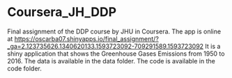 # Coursera_JH_DDP
Final assignment of the DDP course by JHU in Coursera.
The app is online at https://oscarba07.shinyapps.io/final_assignment/?_ga=2.123735626.1340620133.1593723092-709291589.1593723092
It is a shiny application that shows the Greenhouse Gases Emissions from 1950 to 2016.
The data is available in the data folder.
The code is available in the code folder.
